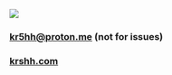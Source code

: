 <a href="https://www.buymeacoffee.com/krshh"><img src="https://img.buymeacoffee.com/button-api/?text=Buy me a coffee&emoji=❤️&slug=krshh&button_colour=FFDD00&font_colour=000000&font_family=Cookie&outline_colour=000000&coffee_colour=ffffff" /></a>
### kr5hh@proton.me (not for issues)
### [krshh.com](krshh.com)


